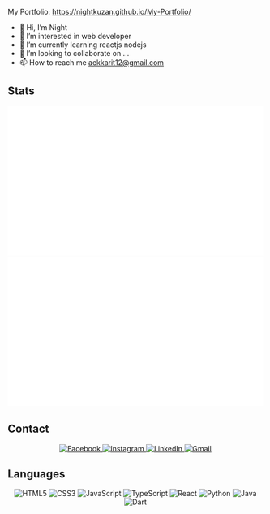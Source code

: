 My Portfolio: https://nightkuzan.github.io/My-Portfolio/
- 👋 Hi, I’m Night
- 👀 I’m interested in web developer
- 🌱 I’m currently learning reactjs nodejs
- 💞️ I’m looking to collaborate on ...
- 📫 How to reach me aekkarit12@gmail.com

<!---
nightkuzan/nightkuzan is a ✨ special ✨ repository because its `README.md` (this file) appears on your GitHub profile.
You can click the Preview link to take a look at your changes.
--->
## Stats
<!-- ![](https://raw.githubusercontent.com/nightkuzan/github-stats/master/generated/overview.svg#gh-light-mode-only) -->
<!-- ![](https://raw.githubusercontent.com/nightkuzan/github-stats/master/generated/languages.svg#gh-light-mode-only) -->

<!-- add html -->
<div align="center">
  <img src="https://raw.githubusercontent.com/nightkuzan/github-stats/master/generated/overview.svg#gh-dark-mode-only" alt="nightkuzan's github stats" />
  <img src="https://raw.githubusercontent.com/nightkuzan/github-stats/master/generated/languages.svg#gh-dark-mode-only" alt="nightkuzan's github stats" />
</div>


## Contact
<div align="center">
  <a href="https://www.facebook.com/nixthmeow/">
    <img src="https://img.shields.io/badge/Facebook-1877F2?style=for-the-badge&logo=facebook&logoColor=white" alt="Facebook" />
  </a>
  <a href="https://www.instagram.com/nniixxhhtt/">
    <img src="https://img.shields.io/badge/Instagram-E4405F?style=for-the-badge&logo=instagram&logoColor=white" alt="Instagram" />
  </a>
  <a href="https://www.linkedin.com/in/%E0%B9%80%E0%B8%AD%E0%B8%81%E0%B8%A4%E0%B8%97%E0%B8%98%E0%B8%B4%E0%B9%8C-%E0%B8%AA%E0%B8%B8%E0%B8%A4%E0%B8%97%E0%B8%98%E0%B8%B4%E0%B9%8C-07103b257/">
    <img src="https://img.shields.io/badge/LinkedIn-0077B5?style=for-the-badge&logo=linkedin&logoColor=white" alt="LinkedIn" />
  </a>
    <a href="mailto:aekkarit12@gmail.com">
    <img src="https://img.shields.io/badge/Gmail-D14836?style=for-the-badge&logo=gmail&logoColor=white" alt="Gmail" />
    </a>
</div>

## Languages
<div align="center">
  <img src="https://img.shields.io/badge/HTML5-E34F26?style=for-the-badge&logo=html5&logoColor=white" alt="HTML5" />
  <img src="https://img.shields.io/badge/CSS3-1572B6?style=for-the-badge&logo=css3&logoColor=white" alt="CSS3" />
  <img src="https://img.shields.io/badge/JavaScript-F7DF1E?style=for-the-badge&logo=javascript&logoColor=black" alt="JavaScript" />
  <img src="https://img.shields.io/badge/TypeScript-3178C6?style=for-the-badge&logo=typescript&logoColor=white" alt="TypeScript" />
    <img src="https://img.shields.io/badge/React-61DAFB?style=for-the-badge&logo=react&logoColor=black" alt="React" />
  <img src="https://img.shields.io/badge/Python-3776AB?style=for-the-badge&logo=python&logoColor=white" alt="Python" />
  <img src="https://img.shields.io/badge/Java-007396?style=for-the-badge&logo=java&logoColor=white" alt="Java" />
    <img src="https://img.shields.io/badge/Dart-0175C2?style=for-the-badge&logo=dart&logoColor=white" alt="Dart" />
  <!-- <img src="https://img.shields.io/badge/C-00599C?style=for-the-badge&logo=c&logoColor=white" alt="C" /> -->
  <!-- <img src="https://img.shields.io/badge/C++-00599C?style=for-the-badge&logo=c%2B%2B&logoColor=white" alt="C++" /> -->
  <!-- <img src="https://img.shields.io/badge/C%23-239120?style=for-the-badge&logo=c-sharp&logoColor=white" alt="C#" /> -->
  <!-- <img src="https://img.shields.io/badge/PHP-777BB4?style=for-the-badge&logo=php&logoColor=white" alt="PHP" /> -->
  <!-- <img src="https://img.shields.io/badge/Go-00ADD8?style=for-the-badge&logo=go&logoColor=white" alt="Go" /> -->
  <!-- <img src="https://img.shields.io/badge/Rust-000000?style=for-the-badge&logo=rust&logoColor=white" alt="Rust" -->
</div>
